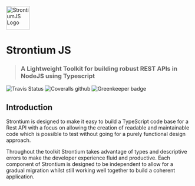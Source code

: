 <img alt="StrontiumJS Logo" src="https://raw.githubusercontent.com/StrontiumJS/Framework/master/assets/logos/Logo%402x.png" width="64">

# Strontium JS

> ### A Lightweight Toolkit for building robust REST APIs in NodeJS using Typescript

![Travis Status](https://img.shields.io/travis/StrontiumJS/Framework.svg)
![Coveralls github](https://img.shields.io/coveralls/github/StrontiumJS/Framework.svg)
![Greenkeeper badge](https://badges.greenkeeper.io/StrontiumJS/Framework.svg)

## Introduction

Strontium is designed to make it easy to build a TypeScript code base for a Rest API with a focus on allowing the
creation of readable and maintainable code which is possible to test without going for a purely functional design approach.

Throughout the toolkit Strontium takes advantage of types and descriptive errors to make the developer experience fluid
and productive. Each component of Strontium is designed to be independent to allow for a gradual migration whilst still
working well together to build a coherent application.